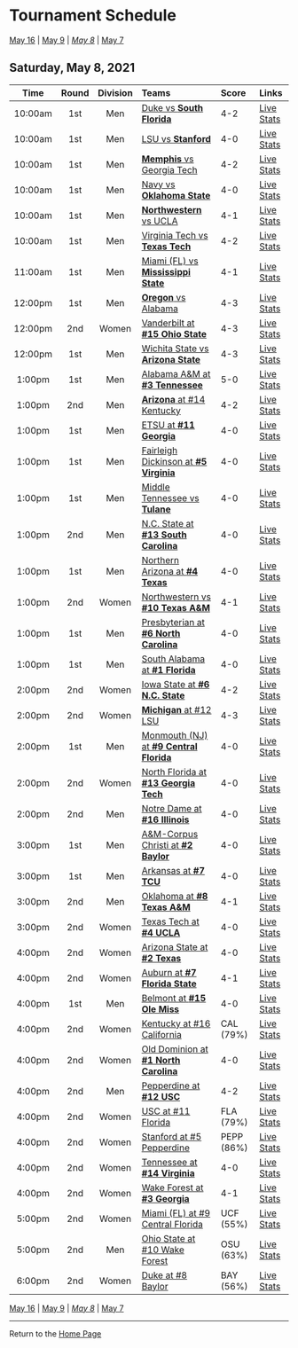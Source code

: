 # Tournament Schedule  

[May 16](./05-16.md) &#124; [May 9](./05-09.md) &#124; *[May 8](./05-08.md)* &#124; [May 7](./05-07.md)  

## Saturday, May 8, 2021  

| **Time** | **Round** | **Division** | **Teams** | **Score** | **Links** |
| :------: | :-------: | :----------: | :-------- | :-------- | :-------- |
| 10:00am | 1st | Men | [Duke vs <b>South Florida</b>](../ncaam/matches/R1_3-4_DUKE_vs_USF.md) | 4-2 | [Live Stats](https://sidearmstats.com/florida/mten/) |  
| 10:00am | 1st | Men | [LSU vs <b>Stanford</b>](../ncaam/matches/R1_19-20_LSU_vs_STAN.md) | 4-0 | [Live Stats](https://virginiasports.com/mens-live-tennis-video-outdoor-courts/) |  
| 10:00am | 1st | Men | [<b>Memphis</b> vs Georgia Tech](../ncaam/matches/R1_35-36_MEM_vs_GT.md) | 4-2 | [Live Stats](http://www.sidearmstats.com/utennessee/mten/) |  
| 10:00am | 1st | Men | [Navy vs <b>Oklahoma State</b>](../ncaam/matches/R1_45-46_NAVY_vs_OKST.md) | 4-0 | [Live Stats](http://www.statbroadcast.com/events/statmonitr.php?gid=unc) |  
| 10:00am | 1st | Men | [<b>Northwestern</b> vs UCLA](../ncaam/matches/R1_29-30_NW_vs_UCLA.md) | 4-1 | [Live Stats](http://sidearmstats.com/texas/mtennis/xlive.htm) |  
| 10:00am | 1st | Men | [Virginia Tech vs <b>Texas Tech</b>](../ncaam/matches/R1_43-44_VT_vs_TTU.md) | 4-2 | [Live Stats](https://georgiadogs.com/sports/2017/6/17/sports-m-tennis-spec-rel-vid-stream-html.aspx) |  
| 11:00am | 1st | Men | [Miami (FL) vs <b>Mississippi State</b>](../ncaam/matches/R1_11-12_MIA_vs_MSST.md) | 4-1 | [Live Stats](http://scores.tennisticker.de/usa/ustanc/conf/lp.html?lid=76) |  
| 12:00pm | 1st | Men | [<b>Oregon</b> vs Alabama](../ncaam/matches/R1_61-62_ORE_vs_BAMA.md) | 4-3 | [Live Stats](http://sidearmstats.com/baylor/mten/) |  
| 12:00pm | 2nd | Women | [Vanderbilt at <b>#15 Ohio State</b>](../ncaaw/matches/R2_57-60_VANDY_vs_OSU.md) | 4-3 | [Live Stats](https://ohiostatebuckeyes.com/womens-tennis-live-scoring/) |  
| 12:00pm | 1st | Men | [Wichita State vs <b>Arizona State</b>](../ncaam/matches/R1_51-52_WICH_vs_AZST.md) | 4-3 | [Live Stats](https://www.sidearmstats.com/tcu/mten/xlive.htm) |  
| 1:00pm | 1st | Men | [Alabama A&M at <b>#3 Tennessee</b>](../ncaam/matches/R1_33-34_AAMU_vs_TENN.md) | 5-0 | [Live Stats](http://www.sidearmstats.com/utennessee/mten/) |  
| 1:00pm | 2nd | Men | [<b>Arizona</b> at #14 Kentucky](../ncaam/matches/R2_37-40_ARIZ_vs_UK.md) | 4-2 | [Live Stats](http://www.sidearmstats.com/ukentucky/tennis/xlive.htm) |  
| 1:00pm | 1st | Men | [ETSU at <b>#11 Georgia</b>](../ncaam/matches/R1_41-42_ETSU_vs_UGA.md) | 4-0 | [Live Stats](https://georgiadogs.com/sports/2017/6/17/sports-m-tennis-spec-rel-vid-stream-html.aspx) |  
| 1:00pm | 1st | Men | [Fairleigh Dickinson at <b>#5 Virginia</b>](../ncaam/matches/R1_17-18_FDU_vs_UVA.md) | 4-0 | [Live Stats](http://stats.statbroadcast.com/broadcast/?id=350361) |  
| 1:00pm | 1st | Men | [Middle Tennessee vs <b>Tulane</b>](../ncaam/matches/R1_59-60_MTSU_vs_TULN.md) | 4-0 | [Live Stats](https://olemisssports.com/sports/2021/4/29/live-video-scoring.aspx) |  
| 1:00pm | 2nd | Men | [N.C. State at <b>#13 South Carolina</b>](../ncaam/matches/R2_25-28_NCST_vs_SCAR.md) | 4-0 | [Live Stats](http://stats.statbroadcast.com/broadcast/?id=350372) |  
| 1:00pm | 1st | Men | [Northern Arizona at <b>#4 Texas</b>](../ncaam/matches/R1_31-32_NAU_vs_TEX.md) | 4-0 | [Live Stats](http://sidearmstats.com/texas/mtennis/xlive.htm) |  
| 1:00pm | 2nd | Women | [Northwestern vs <b>#10 Texas A&M</b>](../ncaaw/matches/R2_53-56_NW_vs_AM.md) | 4-1 | [Live Stats](http://stats.statbroadcast.com/multimedia/?id=350360) |  
| 1:00pm | 1st | Men | [Presbyterian at <b>#6 North Carolina</b>](../ncaam/matches/R1_47-48_PRES_vs_UNC.md) | 4-0 | [Live Stats](http://www.statbroadcast.com/events/statmonitr.php?gid=unc) |  
| 1:00pm | 1st | Men | [South Alabama at <b>#1 Florida</b>](../ncaam/matches/R1_1-2_SALA_vs_FLA.md) | 4-0 | [Live Stats](https://sidearmstats.com/florida/mten/) |  
| 2:00pm | 2nd | Women | [Iowa State at <b>#6 N.C. State</b>](../ncaaw/matches/R2_45-48_ISU_vs_NCST.md) | 4-2 | [Live Stats](http://sidearmstats.com/ncsu/wten/xlive.htm) |  
| 2:00pm | 2nd | Women | [<b>Michigan</b> at #12 LSU](../ncaaw/matches/R2_21-24_MICH_vs_LSU.md) | 4-3 | [Live Stats](http://stats.statbroadcast.com/broadcast/?id=350355) |  
| 2:00pm | 1st | Men | [Monmouth (NJ) at <b>#9 Central Florida</b>](../ncaam/matches/R1_9-10_MONM_vs_UCF.md) | 4-0 | [Live Stats](http://scores.tennisticker.de/usa/ustanc/conf/lp.html?lid=76) |  
| 2:00pm | 2nd | Women | [North Florida at <b>#13 Georgia Tech</b>](../ncaaw/matches/R2_25-28_UNF_vs_GT.md) | 4-0 | [Live Stats](https://ramblinwreck.com/wten-live-21/) |  
| 2:00pm | 2nd | Men | [Notre Dame at <b>#16 Illinois</b>](../ncaam/matches/R2_5-8_ND_vs_ILL.md) | 4-0 | [Live Stats](https://fightingillini.com/sports/2016/1/14/mtennis_livestatsvideo.aspx?path=mten) |  
| 3:00pm | 1st | Men | [A&M-Corpus Christi at <b>#2 Baylor</b>](../ncaam/matches/R1_63-64_TAMCC_vs_BAY.md) | 4-0 | [Live Stats](http://www.sidearmstats.com/baylor/mten/) |  
| 3:00pm | 1st | Men | [Arkansas at <b>#7 TCU</b>](../ncaam/matches/R1_49-50_ARK_vs_TCU.md) | 4-0 | [Live Stats](https://www.sidearmstats.com/tcu/mten/xlive.htm) |  
| 3:00pm | 2nd | Men | [Oklahoma at <b>#8 Texas A&M</b>](../ncaam/matches/R2_13-16_OKLA_vs_AM.md) | 4-1 | [Live Stats](http://stats.statbroadcast.com/broadcast/?id=350360) |  
| 3:00pm | 2nd | Women | [Texas Tech at <b>#4 UCLA</b>](../ncaaw/matches/R2_29-32_TTU_vs_UCLA.md) | 4-0 | [Live Stats](https://uclabruins.com/sports/2020/1/13/ucla-tennis-live-stats-w.aspx) |  
| 4:00pm | 2nd | Women | [Arizona State at <b>#2 Texas</b>](../ncaaw/matches/R2_61-64_AZST_vs_TEX.md) | 4-0 | [Live Stats](http://sidearmstats.com/texas/wtennis/xlive.htm) |  
| 4:00pm | 2nd | Women | [Auburn at <b>#7 Florida State</b>](../ncaaw/matches/R2_49-52_AUB_vs_FSU.md) | 4-1 | [Live Stats](http://stats.statbroadcast.com/broadcast/?id=350663) |  
| 4:00pm | 1st | Men | [Belmont at <b>#15 Ole Miss</b>](../ncaam/matches/R1_57-58_BEL_vs_MISS.md) | 4-0 | [Live Stats](http://stats.statbroadcast.com/statmonitr/?id=350591) |  
| 4:00pm | 2nd | Women | [Kentucky at #16 California](../ncaaw/matches/R2_5-8_UK_vs_CAL.md) | CAL (79%) | [Live Stats](https://calbears.com/sports/2013/4/17/208195810.aspx) |  
| 4:00pm | 2nd | Women | [Old Dominion at <b>#1 North Carolina</b>](../ncaaw/matches/R2_1-4_ODU_vs_UNC.md) | 4-0 | [Live Stats](http://stats.statbroadcast.com/statmonitr/?id=350676) |  
| 4:00pm | 2nd | Men | [Pepperdine at <b>#12 USC</b>](../ncaam/matches/R2_21-24_PEPP_vs_USC.md) | 4-2 | [Live Stats](https://usctrojans.com/sports/2020/2/19/usc-trojans-m-tennis-live-scoreboard-video-david-marks-stadium.aspx) |  
| 4:00pm | 2nd | Women | [USC at #11 Florida](../ncaaw/matches/R2_41-44_USC_vs_FLA.md) | FLA (79%) | [Live Stats](https://sidearmstats.com/florida/wten/) |  
| 4:00pm | 2nd | Women | [Stanford at #5 Pepperdine](../ncaaw/matches/R2_17-20_STAN_vs_PEPP.md) | PEPP (86%) | [Live Stats](https://pepperdinewaves.com/sports/2018/8/7/playsight.aspx) |  
| 4:00pm | 2nd | Women | [Tennessee at <b>#14 Virginia</b>](../ncaaw/matches/R2_37-40_TENN_vs_UVA.md) | 4-0 | [Live Stats](http://stats.statbroadcast.com/broadcast/?id=350366) |  
| 4:00pm | 2nd | Women | [Wake Forest at <b>#3 Georgia</b>](../ncaaw/matches/R2_33-36_WAKE_vs_UGA.md) | 4-1 | [Live Stats](https://t.co/T8QKQKSjw6?amp=1) |  
| 5:00pm | 2nd | Women | [Miami (FL) at #9 Central Florida](../ncaaw/matches/R2_9-12_MIA_vs_UCF.md) | UCF (55%) | [Live Stats](http://scores.tennisticker.de/usa/ustanc/conf/lp.html?lid=77) |  
| 5:00pm | 2nd | Men | [Ohio State at #10 Wake Forest](../ncaam/matches/R2_53-56_OSU_vs_WAKE.md) | OSU (63%) | [Live Stats](http://sidearmstats.com/wakeforest/mten/) |  
| 6:00pm | 2nd | Women | [Duke at #8 Baylor](../ncaaw/matches/R2_13-16_DUKE_vs_BAY.md) | BAY (56%) | [Live Stats](http://www.sidearmstats.com/baylor/wten/) |  
  
[May 16](./05-16.md) &#124; [May 9](./05-09.md) &#124; *[May 8](./05-08.md)* &#124; [May 7](./05-07.md)  

  
------
Return to the [Home Page](../../index.md)
